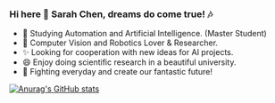 ### Hi here 👋 Sarah Chen, dreams do come true! :notes:

<!--
**2000222/2000222** is a ✨ _special_ ✨ repository because its `README.md` (this file) appears on your GitHub profile.

Here are some ideas to get you started:

-  I’m currently working on ...
- 🌱 I’m currently learning ...
- 👯 I’m looking to collaborate on ...
- 🤔 I’m looking for help with ...
- 💬 Ask me about ...
- 📫 How to reach me: ...
- 😄 Pronouns: ...
- ⚡ Fun fact: ...
-->

- :speak_no_evil: Studying Automation and Artificial Intelligence. (Master Student)
- 🌱 Computer Vision and Robotics Lover & Researcher. 
- ✨ Looking for cooperation with new ideas for AI projects.
- 😄 Enjoy doing scientific research in a beautiful university.
- :purple_heart: Fighting everyday and create our fantastic future!

[![Anurag's GitHub stats](https://github-readme-stats.vercel.app/api?username=2000222)](https://github.com/anuraghazra/github-readme-stats)
